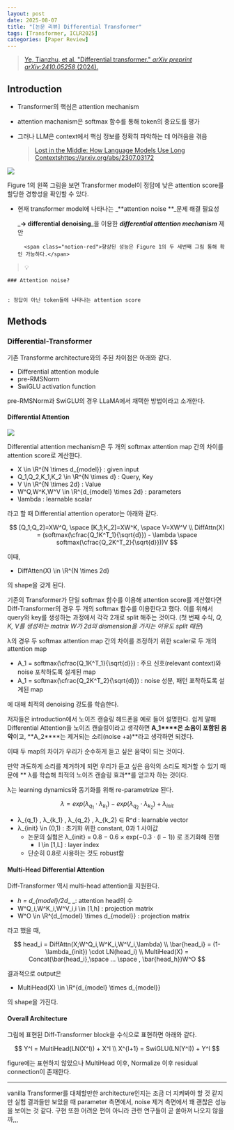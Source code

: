 ```yaml
---
layout: post
date: 2025-08-07
title: "[논문 리뷰] Differential Transformer"
tags: [Transformer, ICLR2025]
categories: [Paper Review]
---
```


> [Ye, Tianzhu, et al. "Differential transformer." ](https://arxiv.org/abs/2410.05258)[_arXiv preprint arXiv:2410.05258_](https://arxiv.org/abs/2410.05258)[ (2024).](https://arxiv.org/abs/2410.05258)



## Introduction

- Transformer의 핵심은 attention mechanism
- attention machanism은 softmax 함수를 통해 token의 중요도를 평가
- 그러나 LLM은 context에서 핵심 정보를 정확히 파악하는 데 어려움을 겪음

	> [Lost in the Middle: How Language Models Use Long Contextshttps://arxiv.org/abs/2307.03172](https://arxiv.org/abs/2307.03172)


![](https://prod-files-secure.s3.us-west-2.amazonaws.com/542b861c-36a8-4051-84e5-8804b6728dba/9083ea56-691a-4752-ae26-47f403431ac8/image.png?X-Amz-Algorithm=AWS4-HMAC-SHA256&X-Amz-Content-Sha256=UNSIGNED-PAYLOAD&X-Amz-Credential=ASIAZI2LB466XBGUKPTB%2F20250819%2Fus-west-2%2Fs3%2Faws4_request&X-Amz-Date=20250819T004034Z&X-Amz-Expires=3600&X-Amz-Security-Token=IQoJb3JpZ2luX2VjEGcaCXVzLXdlc3QtMiJIMEYCIQD3J2v1w3tyUKUB1HI04lPh80HcbnNZ4Eg8AOcCGKC9NQIhAORUr5UR1Vyhgsv74L4wlXG0javKhH8eScagpwJjbQ%2FJKogECLD%2F%2F%2F%2F%2F%2F%2F%2F%2F%2FwEQABoMNjM3NDIzMTgzODA1IgxtNJSYty0oPjbzeC8q3AP4Ushh3ckO5Kzok8v3rr4vRIeoZ6Ka1hlVhnq5RKdy4bSRnCY5ZCy8hChjp%2BtVcsnqWfBG%2B6257x6NTwpoxbppuws8s2UoM4p%2FC6ls1%2B%2FUNWSFJ%2BqmI2QQW8HOcqeyLBG8HoeEaZvUZnjtznkhXgDuh8UMaq6ifXB%2BhAm2APS5DzNRC7%2BmoTbWjYJpnQ74uZUhdl4UA4%2BhehaQQfSV%2BgRbHtleHXLdRaFM7gd1gF82gsm1la9opSZVl8xF%2F%2FD2zGGFSJLRX6nElqxaP66e87dpbYSL%2B4nQDUBlNfqEf4ClIwfOBAC0uC0ZQTOF%2Ff6SboiWRWzOI3wpPv%2FoecTDlq0rdMT33b7KFMh%2BZHw8jCaC3P%2FN3Px8VGj0d8QDYJJBxfvHQOro7xYLWIQzSUYd8GalgF3bckqsMkhAhTAH1xl%2B6ou7e%2FyAsNVE8wprpG1u9fzURRSzuImFWD1pbUj21%2FRPmF0FTKMDTkP%2FTJ%2FwB%2BQo%2FsLX2n7ftYs45V73PVO8nPbKThKI35Quz%2FP5iaApr8nIQHBTV3c9gH4M6o5RBLrY7pjFIM0pR0j%2Bx1aiPLzTH%2Fs5IrUtadG9WxJBR5h5KQwyl4Ec9jAYlOihyxm1P8zzi91qhIHK%2FNO0RIFIXjDZ547FBjqkAVTJFoMcLleMAdh5l5sFkyESmhjhMq1%2BepVMEnM1rQQoA9RAcnfD74wRTEDHN7kv8oBC0ez678Kxz76i%2FzI2oQl35NoEngXK6Egz6FzHIgZVuaVHFGF2BUKuuyp9onxB39Rs7ILNJOfx5uculh4kacPYhXrkllo6te4UnuBZz2OJ0RnK0h9bt6c5QAc0%2FxKUa2QOQjbVONfVEHXGGcWOQg%2FICzwW&X-Amz-Signature=6227dc80d00ed93a64c950c3b29e1a9a18802a85f008309bf62841137904ff54&X-Amz-SignedHeaders=host&x-amz-checksum-mode=ENABLED&x-id=GetObject)


Figure 1의 왼쪽 그림을 보면 Transformer model이 정답에 낮은 attention score를 할당한 경향성을 확인할 수 있다.

- 현재 transformer model에 나타나는 _**attention noise **_문제 해결 필요성

	_**→ differential denoising**_을 이용한 _**differential attention mechanism**_ 제안


		<span class="notion-red">향상된 성능은 Figure 1의 두 세번째 그림 통해 확인 가능하다.</span>


> 💡 


	### Attention noise?


	: 정답이 아닌 token들에 나타나는 attention score



## Methods



### Differential-Transformer


기존 Transforme architecture와의 주된 차이점은 아래와 같다.

- Differential attention module
- pre-RMSNorm
- SwiGLU activation function

pre-RMSNorm과 SwiGLU의 경우 LLaMA에서 채택한 방법이라고 소개한다.



#### Differential Attention


![](https://prod-files-secure.s3.us-west-2.amazonaws.com/542b861c-36a8-4051-84e5-8804b6728dba/116d70b2-1963-4810-9167-f4c7d8a06e8f/image.png?X-Amz-Algorithm=AWS4-HMAC-SHA256&X-Amz-Content-Sha256=UNSIGNED-PAYLOAD&X-Amz-Credential=ASIAZI2LB466XBGUKPTB%2F20250819%2Fus-west-2%2Fs3%2Faws4_request&X-Amz-Date=20250819T004034Z&X-Amz-Expires=3600&X-Amz-Security-Token=IQoJb3JpZ2luX2VjEGcaCXVzLXdlc3QtMiJIMEYCIQD3J2v1w3tyUKUB1HI04lPh80HcbnNZ4Eg8AOcCGKC9NQIhAORUr5UR1Vyhgsv74L4wlXG0javKhH8eScagpwJjbQ%2FJKogECLD%2F%2F%2F%2F%2F%2F%2F%2F%2F%2FwEQABoMNjM3NDIzMTgzODA1IgxtNJSYty0oPjbzeC8q3AP4Ushh3ckO5Kzok8v3rr4vRIeoZ6Ka1hlVhnq5RKdy4bSRnCY5ZCy8hChjp%2BtVcsnqWfBG%2B6257x6NTwpoxbppuws8s2UoM4p%2FC6ls1%2B%2FUNWSFJ%2BqmI2QQW8HOcqeyLBG8HoeEaZvUZnjtznkhXgDuh8UMaq6ifXB%2BhAm2APS5DzNRC7%2BmoTbWjYJpnQ74uZUhdl4UA4%2BhehaQQfSV%2BgRbHtleHXLdRaFM7gd1gF82gsm1la9opSZVl8xF%2F%2FD2zGGFSJLRX6nElqxaP66e87dpbYSL%2B4nQDUBlNfqEf4ClIwfOBAC0uC0ZQTOF%2Ff6SboiWRWzOI3wpPv%2FoecTDlq0rdMT33b7KFMh%2BZHw8jCaC3P%2FN3Px8VGj0d8QDYJJBxfvHQOro7xYLWIQzSUYd8GalgF3bckqsMkhAhTAH1xl%2B6ou7e%2FyAsNVE8wprpG1u9fzURRSzuImFWD1pbUj21%2FRPmF0FTKMDTkP%2FTJ%2FwB%2BQo%2FsLX2n7ftYs45V73PVO8nPbKThKI35Quz%2FP5iaApr8nIQHBTV3c9gH4M6o5RBLrY7pjFIM0pR0j%2Bx1aiPLzTH%2Fs5IrUtadG9WxJBR5h5KQwyl4Ec9jAYlOihyxm1P8zzi91qhIHK%2FNO0RIFIXjDZ547FBjqkAVTJFoMcLleMAdh5l5sFkyESmhjhMq1%2BepVMEnM1rQQoA9RAcnfD74wRTEDHN7kv8oBC0ez678Kxz76i%2FzI2oQl35NoEngXK6Egz6FzHIgZVuaVHFGF2BUKuuyp9onxB39Rs7ILNJOfx5uculh4kacPYhXrkllo6te4UnuBZz2OJ0RnK0h9bt6c5QAc0%2FxKUa2QOQjbVONfVEHXGGcWOQg%2FICzwW&X-Amz-Signature=b642265cb93c2fd2e5ebaf13a44104173a75020a803a6ca77a3dcd710a2b8c98&X-Amz-SignedHeaders=host&x-amz-checksum-mode=ENABLED&x-id=GetObject)


Differential attention mechanism은 두 개의 softmax attention map 간의 차이를 attention score로 계산한다.

- X \in \R^{N \times d\_{model}} : given input
- Q\_1,Q\_2,K\_1,K\_2 \in \R^{N \times d} : Query, Key
- V \in \R^{N \times 2d} : Value
- W^Q,W^K,W^V \in \R^{d\_{model} \times 2d} : parameters
- \lambda : learnable scalar

라고 할 때 Differential attention operator는 아래와 같다.


$$
[Q_1;Q_2]=XW^Q, \space [K_1;K_2]=XW^K, \space V=XW^V \\
DiffAttn(X) = (softmax(\cfrac{Q_1K^T_1}{\sqrt{d}}) - \lambda \space softmax(\cfrac{Q_2K^T_2}{\sqrt{d}}))V
$$


이때,

- DiffAtten(X) \in \R^{N \times 2d}

의 shape을 갖게 된다.


기존의 Transformer가 단일 softmax 함수를 이용해 attention score를 계산했다면 Diff-Transformer의 경우 두 개의 softmax 함수를 이용한다고 했다. 이를 위해서 query와 key를 생성하는 과정에서 각각 2개로 split 해주는 것이다. <span class="notion-red">(첫 번째 수식, </span><span class="notion-red">_Q, K, V를 생성하는 matrix W가 2d의 dismension을 가지는 이유도 split 때문_</span><span class="notion-red">)</span>


 λ의 경우 두 softmax attention map 간의 차이를 조정하기 위한 scaler로 두 개의 attention map

- A\_1 = softmax(\cfrac{Q\_1K^T\_1}{\sqrt{d}}) : 주요 신호(relevant context)와 noise 포착하도록 설계된 map
- A\_1 = softmax(\cfrac{Q\_2K^T\_2}{\sqrt{d}}) : noise 성분, 패턴 포착하도록 설계된 map 

에 대해 최적의 denoising 강도를 학습한다.


저자들은 introduction에서 노이즈 캔슬링 헤드폰을 예로 들어 설명한다. 쉽게 말해 Differential Attention을 노이즈 캔슬링이라고 생각하면 **A\_1****은 소음이 포함된 음악**이고, **A\_2****는 제거되는 소리(noise +a)**라고 생각하면 되겠다. 


이때 두 map의 차이가 우리가 순수하게 듣고 싶은 음악이 되는 것이다. 


만약 과도하게 소리를 제거하게 되면 우리가 듣고 싶은 음악의 소리도 제거할 수 있기 때문에 ** λ를 학습해 최적의 노이즈 캔슬링 효과**를 얻고자 하는 것이다.


λ는 learning dynamics와 동기화를 위해 re-parametrize 된다.


$$
\lambda = exp(\lambda_{q_1} \cdot \lambda_{k_1}) - exp(\lambda_{q_2} \cdot \lambda_{k_2}) + \lambda_{init}
$$

- λ\_{q\_1} , λ\_{k\_1} , λ\_{q\_2} , λ\_{k\_2} ∈ R^d : learnable vector
- λ\_{init} \in (0,1) : 초기화 위한 constant, 0과 1 사이값
	- 논문의 실험은 λ\_{init} = 0.8 − 0.6 × exp(−0.3 · (l − 1)) 로 초기화해 진행
		- l \in [1,L] : layer index
	- 단순히 0.8로 사용하는 것도 robust함


#### **Multi-Head Differential Attention**


Diff-Transformer 역시 multi-head attention을 지원한다.

- _h = d\_{model}/2d__ _: attention head의 수
- W^Q\_i,W^K\_i,W^V\_i,i \in [1,h] : projection matrix
- W^O \in \R^{d\_{model} \times d\_{model}} : projection matrix

라고 했을 때,


$$
head_i = DiffAttn(X;W^Q_i,W^K_i,W^V_i,\lambda) \\
\bar{head_i} = (1-\lambda_{init}) \cdot LN(head_i) \\
MultiHead(X) = Concat(\bar{head_i},\space ... \space , \bar{head_h})W^O
$$


결과적으로 output은

- MultiHead(X) \in \R^{d\_{model} \times d\_{model}}

의 shape을 가진다.



#### Overall Architecture


그림에 표현된 Diff-Transformer block을 수식으로 표현하면 아래와 같다.


$$
Y^l = MultiHead(LN(X^l)) + X^l \\
X^{l+1} = SwiGLU(LN(Y^l)) + Y^l
$$


figure에는 표현하지 않았으나 MultiHead 이후, Normalize 이후 residual connection이 존재한다.


---


vanilla Transformer를 대체할만한 architecture인지는 조금 더 지켜봐야 할 것 같지만 실험 결과들만 보았을 때 parameter 측면에서, noise 제거 측면에서 꽤 괜찮은 성능을 보이는 것 같다. 구현 또한 어려운 편이 아니라 관련 연구들이 곧 쏟아져 나오지 않을까,,,


